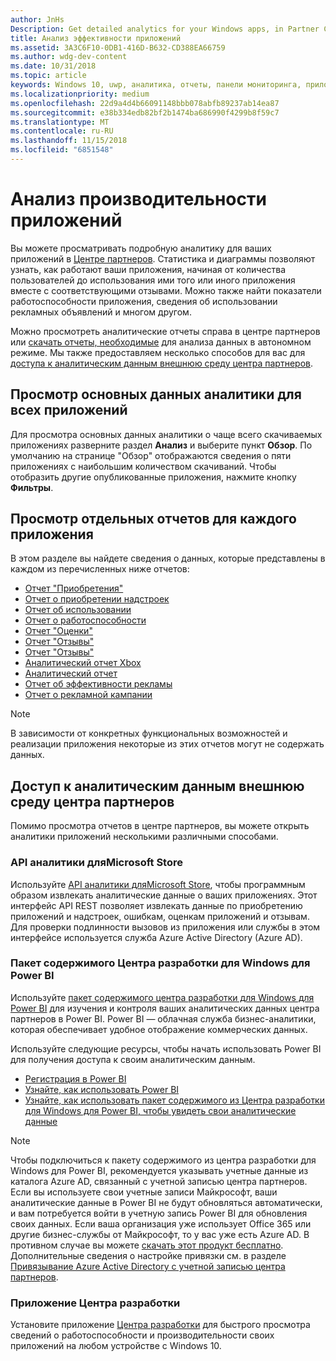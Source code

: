 ```yaml
---
author: JnHs
Description: Get detailed analytics for your Windows apps, in Partner Center or via other methods.
title: Анализ эффективности приложений
ms.assetid: 3A3C6F10-0DB1-416D-B632-CD388EA66759
ms.author: wdg-dev-content
ms.date: 10/31/2018
ms.topic: article
keywords: Windows 10, uwp, аналитика, отчеты, панели мониторинга, приложений, данных, показатели
ms.localizationpriority: medium
ms.openlocfilehash: 22d9a4d4b66091148bbb078abfb89237ab14ea87
ms.sourcegitcommit: e38b334edb82bf2b1474ba686990f4299b8f59c7
ms.translationtype: MT
ms.contentlocale: ru-RU
ms.lasthandoff: 11/15/2018
ms.locfileid: "6851548"
---
```

# <a name="analyze-app-performance"></a>Анализ производительности приложений

Вы можете просматривать подробную аналитику для ваших приложений в [Центре партнеров](https://partner.microsoft.com/dashboard). Статистика и диаграммы позволяют узнать, как работают ваши приложения, начиная от количества пользователей до использования ими того или иного приложения вместе с соответствующими отзывами. Можно также найти показатели работоспособности приложения, сведения об использовании рекламных объявлений и многом другом.

Можно просмотреть аналитические отчеты справа в центре партнеров или [скачать отчеты, необходимые](download-analytic-reports.md) для анализа данных в автономном режиме. Мы также предоставляем несколько способов для вас для [доступа к аналитическим данным внешнюю среду центра партнеров](#outside).

## <a name="view-key-analytics-for-all-your-apps"></a>Просмотр основных данных аналитики для всех приложений

Для просмотра основных данных аналитики о чаще всего скачиваемых приложениях разверните раздел **Анализ** и выберите пункт **Обзор**. По умолчанию на странице "Обзор" отображаются сведения о пяти приложениях с наибольшим количеством скачиваний. Чтобы отобразить другие опубликованные приложения, нажмите кнопку **Фильтры**.

## <a name="view-individual-reports-for-each-app"></a>Просмотр отдельных отчетов для каждого приложения

В этом разделе вы найдете сведения о данных, которые представлены в каждом из перечисленных ниже отчетов:

-   [Отчет "Приобретения"](acquisitions-report.md)
-   [Отчет о приобретении надстроек](add-on-acquisitions-report.md)
-   [Отчет об использовании](usage-report.md)
-   [Отчет о работоспособности](health-report.md)
-   [Отчет "Оценки"](ratings-report.md)
-   [Отчет "Отзывы"](reviews-report.md)
-   [Отчет "Отзывы"](feedback-report.md)
-   [Аналитический отчет Xbox](xbox-analytics-report.md)
-   [Аналитический отчет](insights-report.md)
-   [Отчет об эффективности рекламы](advertising-performance-report.md)
-   [Отчет о рекламной кампании](promote-your-app-report.md)


> [!NOTE]
> В зависимости от конкретных функциональных возможностей и реализации приложения некоторые из этих отчетов могут не содержать данных.

<span id="outside"/>

## <a name="access-analytics-data-outside-of-partner-center"></a>Доступ к аналитическим данным внешнюю среду центра партнеров

Помимо просмотра отчетов в центре партнеров, вы можете открыть аналитики приложений несколькими различными способами.

### <a name="microsoft-store-analytics-api"></a>API аналитики дляMicrosoft Store

Используйте [API аналитики дляMicrosoft Store](../monetize/access-analytics-data-using-windows-store-services.md), чтобы программным образом извлекать аналитические данные о ваших приложениях. Этот интерфейс API REST позволяет извлекать данные по приобретению приложений и надстроек, ошибкам, оценкам приложений и отзывам. Для проверки подлинности вызовов из приложения или службы в этом интерфейсе используется служба Azure Active Directory (Azure AD).

### <a name="windows-dev-center-content-pack-for-power-bi"></a>Пакет содержимого Центра разработки для Windows для Power BI

Используйте [пакет содержимого центра разработки для Windows для Power BI](https://powerbi.microsoft.com/documentation/powerbi-content-pack-windows-dev-center/) для изучения и контроля ваших аналитических данных центра партнеров в Power BI. Power BI — облачная служба бизнес-аналитики, которая обеспечивает удобное отображение коммерческих данных.

Используйте следующие ресурсы, чтобы начать использовать Power BI для получения доступа к своим аналитическим данным.

* [Регистрация в Power BI](https://powerbi.microsoft.com/documentation/powerbi-service-self-service-signup-for-power-bi/)
* [Узнайте, как использовать Power BI](https://powerbi.microsoft.com/guided-learning/)
* [Узнайте, как использовать пакет содержимого из Центра разработки для Windows для Power BI, чтобы увидеть свои аналитические данные](https://powerbi.microsoft.com/documentation/powerbi-content-pack-windows-dev-center/)

> [!NOTE]
> Чтобы подключиться к пакету содержимого из центра разработки для Windows для Power BI, рекомендуется указывать учетные данные из каталога Azure AD, связанный с учетной записью центра партнеров. Если вы используете свои учетные записи Майкрософт, ваши аналитические данные в Power BI не будут обновляться автоматически, и вам потребуется войти в учетную запись Power BI для обновления своих данных. Если ваша организация уже использует Office 365 или другие бизнес-службы от Майкрософт, то у вас уже есть Azure AD. В противном случае вы можете [скачать этот продукт бесплатно](http://go.microsoft.com/fwlink/p/?LinkId=703757). Дополнительные сведения о настройке привязки см. в разделе [Привязывание Azure Active Directory с учетной записью центра партнеров](associate-azure-ad-with-dev-center.md).

### <a name="dev-center-app"></a>Приложение Центра разработки

Установите приложение [Центра разработки](https://www.microsoft.com/store/apps/dev-center/9nblggh4r5ws) для быстрого просмотра сведений о работоспособности и производительности своих приложений на любом устройстве с Windows 10.

